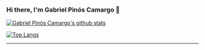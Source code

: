 ### Hi there, I'm Gabriel Pinós Camargo 👋

[![Gabriel Pinós Camargo's github stats](https://github-readme-stats.vercel.app/api?username=GabrielPCamargo&count_private=true&show_icons=true&theme=radical)](https://github.com/anuraghazra/github-readme-stats)


[![Top Langs](https://github-readme-stats.vercel.app/api/top-langs/?username=GabrielPCamargo&layout=compact&theme=radical)](https://github.com/GabrielPCamargo/github-readme-stats)


***********************************
<!--
**GabrielPCamargo/GabrielPCamargo** is a ✨ _special_ ✨ repository because its `README.md` (this file) appears on your GitHub profile.

Here are some ideas to get you started:

- 🔭 I’m currently working on ...
- 🌱 I’m currently learning ...
- 👯 I’m looking to collaborate on ...
- 🤔 I’m looking for help with ...
- 💬 Ask me about ...
- 📫 How to reach me: ...
- 😄 Pronouns: ...
- ⚡ Fun fact: ...
-->
